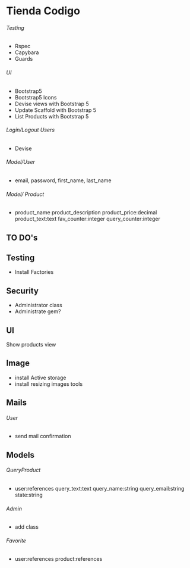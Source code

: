 # Tienda Codigo

###### Testing
- Rspec
- Capybara
- Guards

###### UI
- Bootstrap5
- Bootstrap5 Icons
- Devise views with Bootstrap 5
- Update Scaffold with Bootstrap 5
- List Products with Bootstrap 5

###### Login/Logout Users
- Devise

###### Model/User
- email, password, first_name, last_name

###### Model/ Product
- product_name product_description product_price:decimal product_text:text fav_counter:integer query_counter:integer

## TO DO's

## Testing
- Install Factories

## Security
- Administrator class
- Administrate gem?

## UI
Show products view

## Image
- install Active storage
- install resizing images tools

## Mails

###### User
- send mail confirmation

## Models

###### QueryProduct
- user:references query_text:text query_name:string query_email:string state:string

###### Admin
- add class

###### Favorite
- user:references product:references